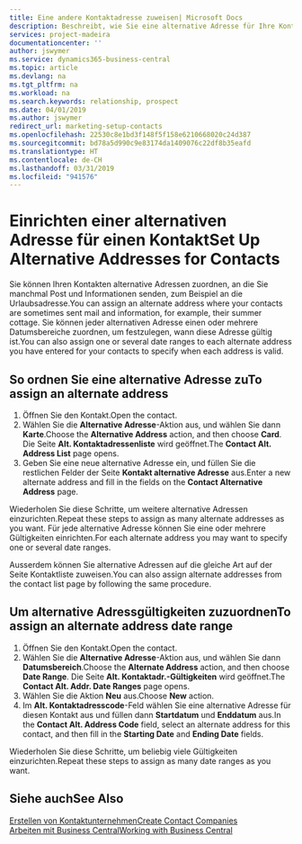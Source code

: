 ```yaml
---
title: Eine andere Kontaktadresse zuweisen| Microsoft Docs
description: Beschreibt, wie Sie eine alternative Adresse für Ihre Kontakte zuweisen, an die Sie manchmal Informationen senden.
services: project-madeira
documentationcenter: ''
author: jswymer
ms.service: dynamics365-business-central
ms.topic: article
ms.devlang: na
ms.tgt_pltfrm: na
ms.workload: na
ms.search.keywords: relationship, prospect
ms.date: 04/01/2019
ms.author: jswymer
redirect_url: marketing-setup-contacts
ms.openlocfilehash: 22530c8e1bd3f148f5f158e6210668020c24d387
ms.sourcegitcommit: bd78a5d990c9e83174da1409076c22df8b35eafd
ms.translationtype: HT
ms.contentlocale: de-CH
ms.lasthandoff: 03/31/2019
ms.locfileid: "941576"
---
```

# <a name="set-up-alternative-addresses-for-contacts"></a><span data-ttu-id="d41c7-103">Einrichten einer alternativen Adresse für einen Kontakt</span><span class="sxs-lookup"><span data-stu-id="d41c7-103">Set Up Alternative Addresses for Contacts</span></span>
<span data-ttu-id="d41c7-104">Sie können Ihren Kontakten alternative Adressen zuordnen, an die Sie manchmal Post und Informationen senden, zum Beispiel an die Urlaubsadresse.</span><span class="sxs-lookup"><span data-stu-id="d41c7-104">You can assign an alternate address where your contacts are sometimes sent mail and information, for example, their summer cottage.</span></span> <span data-ttu-id="d41c7-105">Sie können jeder alternativen Adresse einen oder mehrere Datumsbereiche zuordnen, um festzulegen, wann diese Adresse gültig ist.</span><span class="sxs-lookup"><span data-stu-id="d41c7-105">You can also assign one or several date ranges to each alternate address you have entered for your contacts to specify when each address is valid.</span></span>

## <a name="to-assign-an-alternate-address"></a><span data-ttu-id="d41c7-106">So ordnen Sie eine alternative Adresse zu</span><span class="sxs-lookup"><span data-stu-id="d41c7-106">To assign an alternate address</span></span>
1. <span data-ttu-id="d41c7-107">Öffnen Sie den Kontakt.</span><span class="sxs-lookup"><span data-stu-id="d41c7-107">Open the contact.</span></span>
2. <span data-ttu-id="d41c7-108">Wählen Sie die **Alternative Adresse**-Aktion aus, und wählen Sie dann **Karte**.</span><span class="sxs-lookup"><span data-stu-id="d41c7-108">Choose the **Alternative Address** action, and then choose **Card**.</span></span> <span data-ttu-id="d41c7-109">Die Seite **Alt. Kontaktadressenliste** wird geöffnet.</span><span class="sxs-lookup"><span data-stu-id="d41c7-109">The **Contact Alt. Address List** page opens.</span></span>
3. <span data-ttu-id="d41c7-110">Geben Sie eine neue alternative Adresse ein, und füllen Sie die restlichen Felder der Seite **Kontakt alternative Adresse** aus.</span><span class="sxs-lookup"><span data-stu-id="d41c7-110">Enter a new alternate address and fill in the fields on the **Contact Alternative Address** page.</span></span>

<span data-ttu-id="d41c7-111">Wiederholen Sie diese Schritte, um weitere alternative Adressen einzurichten.</span><span class="sxs-lookup"><span data-stu-id="d41c7-111">Repeat these steps to assign as many alternate addresses as you want.</span></span> <span data-ttu-id="d41c7-112">Für jede alternative Adresse können Sie eine oder mehrere Gültigkeiten einrichten.</span><span class="sxs-lookup"><span data-stu-id="d41c7-112">For each alternate address you may want to specify one or several date ranges.</span></span>

<span data-ttu-id="d41c7-113">Ausserdem können Sie alternative Adressen auf die gleiche Art auf der Seite Kontaktliste zuweisen.</span><span class="sxs-lookup"><span data-stu-id="d41c7-113">You can also assign alternate addresses from the contact list page by following the same procedure.</span></span>

## <a name="to-assign-an-alternate-address-date-range"></a><span data-ttu-id="d41c7-114">Um alternative Adressgültigkeiten zuzuordnen</span><span class="sxs-lookup"><span data-stu-id="d41c7-114">To assign an alternate address date range</span></span>
1. <span data-ttu-id="d41c7-115">Öffnen Sie den Kontakt.</span><span class="sxs-lookup"><span data-stu-id="d41c7-115">Open the contact.</span></span>
2. <span data-ttu-id="d41c7-116">Wählen Sie die **Alternative Adresse**-Aktion aus, und wählen Sie dann **Datumsbereich**.</span><span class="sxs-lookup"><span data-stu-id="d41c7-116">Choose the **Alternate Address** action, and then choose **Date Range**.</span></span> <span data-ttu-id="d41c7-117">Die Seite **Alt. Kontaktadr.-Gültigkeiten** wird geöffnet.</span><span class="sxs-lookup"><span data-stu-id="d41c7-117">The **Contact Alt. Addr. Date Ranges** page opens.</span></span>
3. <span data-ttu-id="d41c7-118">Wählen Sie die Aktion **Neu** aus.</span><span class="sxs-lookup"><span data-stu-id="d41c7-118">Choose **New** action.</span></span>
4. <span data-ttu-id="d41c7-119">Im **Alt. Kontaktadresscode**-Feld wählen Sie eine alternative Adresse für diesen Kontakt aus und füllen dann **Startdatum** und **Enddatum** aus.</span><span class="sxs-lookup"><span data-stu-id="d41c7-119">In the **Contact Alt. Address Code** field, select an alternate address for this contact, and then fill in the **Starting Date** and **Ending Date** fields.</span></span>

<span data-ttu-id="d41c7-120">Wiederholen Sie diese Schritte, um beliebig viele Gültigkeiten einzurichten.</span><span class="sxs-lookup"><span data-stu-id="d41c7-120">Repeat these steps to assign as many date ranges as you want.</span></span>

## <a name="see-also"></a><span data-ttu-id="d41c7-121">Siehe auch</span><span class="sxs-lookup"><span data-stu-id="d41c7-121">See Also</span></span>
[<span data-ttu-id="d41c7-122">Erstellen von Kontaktunternehmen</span><span class="sxs-lookup"><span data-stu-id="d41c7-122">Create Contact Companies</span></span>](marketing-create-contact-companies.md)  
[<span data-ttu-id="d41c7-123">Arbeiten mit  Business Central</span><span class="sxs-lookup"><span data-stu-id="d41c7-123">Working with Business Central</span></span>](ui-work-product.md)
